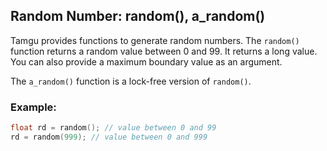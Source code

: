 ## Random Number: random(), a_random()

Tamgu provides functions to generate random numbers. The `random()` function returns a random value between 0 and 99. It returns a long value. You can also provide a maximum boundary value as an argument.

The `a_random()` function is a lock-free version of `random()`.

### Example:

```cpp
float rd = random(); // value between 0 and 99
rd = random(999); // value between 0 and 999
```